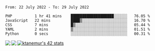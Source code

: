 <!--START_SECTION:waka-->

```text
From: 22 July 2022 - To: 29 July 2022

PHP          1 hr 41 mins    ███████████████████░░░░░░   76.05 %
JavaScript   22 mins         ████▒░░░░░░░░░░░░░░░░░░░░   16.70 %
CSS          7 mins          █▒░░░░░░░░░░░░░░░░░░░░░░░   05.44 %
YAML         2 mins          ▒░░░░░░░░░░░░░░░░░░░░░░░░   01.51 %
Python       0 secs          ░░░░░░░░░░░░░░░░░░░░░░░░░   00.31 %
```

<!--END_SECTION:waka-->
<a href="https://github.com/anuraghazra/github-readme-stats">
  <img align="left" src="https://github-readme-stats.vercel.app/api?username=Tanesan&count_private=true&show_icons=true" />
<img align="left" src="https://github-readme-stats.vercel.app/api/top-langs/?username=Tanesan" />
</a>

[![ktanemur's 42 stats](https://badge42.vercel.app/api/v2/cl1wslf6s002109l771rng2w8/stats?cursusId=21&coalitionId=62)](https://github.com/JaeSeoKim/badge42)
